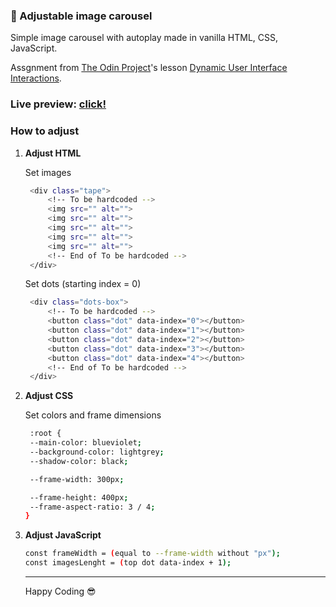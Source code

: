 ### 🎡 Adjustable image carousel

Simple image carousel with autoplay made in vanilla HTML, CSS, JavaScript.

Assgnment from [The Odin Project](https://www.theodinproject.com)'s lesson [Dynamic User Interface Interactions](https://www.theodinproject.com/lessons/node-path-javascript-dynamic-user-interface-interactions).

### Live preview: [click!](https://bartek8b.github.io/zzz-image-carousel/)

### How to adjust

1. **Adjust HTML**

   Set images

   ```bash
    <div class="tape">
        <!-- To be hardcoded -->
        <img src="" alt="">
        <img src="" alt="">
        <img src="" alt="">
        <img src="" alt="">
        <img src="" alt="">
        <!-- End of To be hardcoded -->
    </div>
   ```

   Set dots (starting index = 0)

   ```bash
    <div class="dots-box">
        <!-- To be hardcoded -->
        <button class="dot" data-index="0"></button>
        <button class="dot" data-index="1"></button>
        <button class="dot" data-index="2"></button>
        <button class="dot" data-index="3"></button>
        <button class="dot" data-index="4"></button>
        <!-- End of To be hardcoded -->
    </div>
   ```

2. **Adjust CSS**

   Set colors and frame dimensions

   ```bash
    :root {
   	--main-color: blueviolet;
   	--background-color: lightgrey;
   	--shadow-color: black;

   	--frame-width: 300px;

   	--frame-height: 400px;
   	--frame-aspect-ratio: 3 / 4;
   }
   ```

3. **Adjust JavaScript**
   ```bash
   const frameWidth = (equal to --frame-width without "px");
   const imagesLenght = (top dot data-index + 1);
   ```
   ***

   Happy Coding 😎
